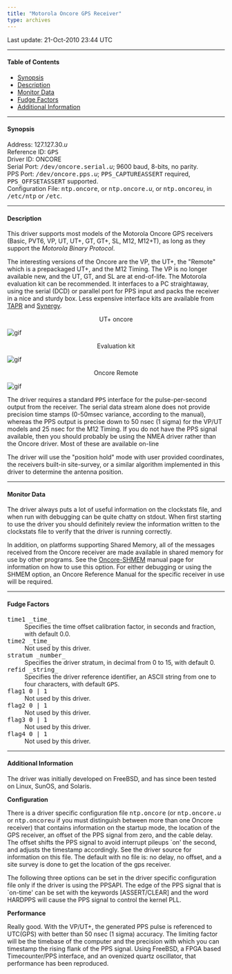 ```yaml
---
title: "Motorola Oncore GPS Receiver"
type: archives
---
```


Last update: 21-Oct-2010 23:44 UTC

* * *

#### Table of Contents

*   [Synopsis](/archives/drivers/driver30/#synopsis)
*   [Description](/archives/drivers/driver30/#description)
*   [Monitor Data](/archives/drivers/driver30/#monitor-data)
*   [Fudge Factors](/archives/drivers/driver30/#fudge-factors)
*   [Additional Information](/archives/drivers/driver30/#additional-information)

* * *

#### Synopsis

Address: 127.127.30._u_  
Reference ID: <tt>GPS</tt>  
Driver ID: ONCORE  
Serial Port: <tt>/dev/oncore.serial.</tt>_u_;  9600 baud, 8-bits, no parity.  
PPS Port: <tt>/dev/oncore.pps.</tt>_u_;  <tt>PPS_CAPTUREASSERT</tt> required,  <tt>PPS_OFFSETASSERT</tt> supported.  
Configuration File: <tt>ntp.oncore</tt>, or <tt>ntp.oncore.</tt>_u_, or <tt>ntp.oncore</tt>_u_, in <tt>/etc/ntp</tt> or <tt>/etc</tt>.

* * *

#### Description

This driver supports most models of the Motorola Oncore GPS receivers (Basic, PVT6, VP, UT, UT+, GT, GT+, SL, M12, M12+T), as long as they support the _Motorola Binary Protocol_.

The interesting versions of the Oncore are the VP, the UT+, the "Remote" which is a prepackaged UT+, and the M12 Timing. The VP is no longer available new, and the UT, GT, and SL are at end-of-life. The Motorola evaluation kit can be recommended. It interfaces to a PC straightaway, using the serial (DCD) or parallel port for PPS input and packs the receiver in a nice and sturdy box. Less expensive interface kits are available from [TAPR](http://www.tapr.org) and [Synergy](http://www.synergy-gps.com).  

<center>UT+ oncore</center>

![gif](/archives/pic/oncore_utplusbig.gif)

<center>Evaluation kit</center>

![gif](/archives/pic/oncore_evalbig.gif)

<center>Oncore Remote</center>

![gif](/archives/pic/oncore_remoteant.jpg)

The driver requires a standard <tt>PPS</tt> interface for the pulse-per-second output from the receiver. The serial data stream alone does not provide precision time stamps (0-50msec variance, according to the manual), whereas the PPS output is precise down to 50 nsec (1 sigma) for the VP/UT models and 25 nsec for the M12 Timing. If you do not have the PPS signal available, then you should probably be using the NMEA driver rather than the Oncore driver. Most of these are available on-line

The driver will use the "position hold" mode with user provided coordinates, the receivers built-in site-survey, or a similar algorithm implemented in this driver to determine the antenna position.

* * *

#### Monitor Data

The driver always puts a lot of useful information on the clockstats file, and when run with debugging can be quite chatty on stdout. When first starting to use the driver you should definitely review the information written to the clockstats file to verify that the driver is running correctly.

In addition, on platforms supporting Shared Memory, all of the messages received from the Oncore receiver are made available in shared memory for use by other programs. See the [Oncore-SHMEM](/archives/drivers/oncore-shmem) manual page for information on how to use this option. For either debugging or using the SHMEM option, an Oncore Reference Manual for the specific receiver in use will be required.

* * *

#### Fudge Factors

<dl>

<dt><tt>time1 _time_</tt></dt>

<dd>Specifies the time offset calibration factor, in seconds and fraction, with default 0.0.</dd>

<dt><tt>time2 _time_</tt></dt>

<dd>Not used by this driver.</dd>

<dt><tt>stratum _number_</tt></dt>

<dd>Specifies the driver stratum, in decimal from 0 to 15, with default 0.</dd>

<dt><tt>refid _string_</tt></dt>

<dd>Specifies the driver reference identifier, an ASCII string from one to four characters, with default <tt>GPS</tt>.</dd>

<dt><tt>flag1 0 | 1</tt></dt>

<dd>Not used by this driver.</dd>

<dt><tt>flag2 0 | 1</tt></dt>

<dd>Not used by this driver.</dd>

<dt><tt>flag3 0 | 1</tt></dt>

<dd>Not used by this driver.</dd>

<dt><tt>flag4 0 | 1</tt></dt>

<dd>Not used by this driver.</dd>

</dl>

* * *

#### Additional Information

The driver was initially developed on FreeBSD, and has since been tested on Linux, SunOS, and Solaris.

**Configuration**

There is a driver specific configuration file <tt>ntp.oncore</tt> (or <tt>ntp.oncore.</tt>_u_ or <tt>ntp.oncore</tt>_u_ if you must distinguish between more than one Oncore receiver) that contains information on the startup mode, the location of the GPS receiver, an offset of the PPS signal from zero, and the cable delay. The offset shifts the PPS signal to avoid interrupt pileups `on' the second, and adjusts the timestamp accordingly. See the driver source for information on this file. The default with no file is: no delay, no offset, and a site survey is done to get the location of the gps receiver.

The following three options can be set in the driver specific configuration file only if the driver is using the PPSAPI. The edge of the PPS signal that is `on-time' can be set with the keywords [ASSERT/CLEAR] and the word HARDPPS will cause the PPS signal to control the kernel PLL.

**Performance**

Really good. With the VP/UT+, the generated PPS pulse is referenced to UTC(GPS) with better than 50 nsec (1 sigma) accuracy. The limiting factor will be the timebase of the computer and the precision with which you can timestamp the rising flank of the PPS signal. Using FreeBSD, a FPGA based Timecounter/PPS interface, and an ovenized quartz oscillator, that performance has been reproduced. 

[//]: # (24/5/2021 DL: goes to apology saying contents lost in disk crash)
[//]: # (For more details on this aspect: Sub-Microsecond timekeeping under FreeBSD http://phk.freebsd.dk/rover.html )

